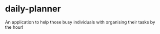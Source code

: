 # daily-planner
An application to help those busy individuals with organising their tasks by the hour!
